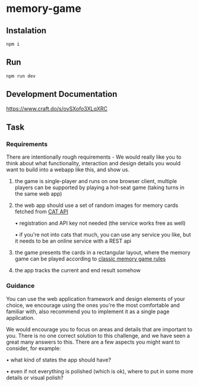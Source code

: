 # memory-game

## Instalation

```
npm i
```

## Run

```
npm run dev
```

## Development Documentation

https://www.craft.do/s/oySXofo3XLqXRC

## Task

### Requirements

There are intentionally rough requirements - We would really like you to think about what functionality, interaction and design details you would want to build into a webapp like this, and show us.

1. the game is single-player and runs on one browser client, multiple players can be supported by playing a hot-seat game (taking turns in the same web app)

2. the web app should use a set of random images for memory cards fetched from [CAT API](https://developers.thecatapi.com/view-account/ylX4blBYT9FaoVd6OhvR?report=bOoHBz-8t)

   • registration and API key not needed (the service works free as well)

   • if you're not into cats that much, you can use any service you like, but it needs to be an online service with a REST api

3. the game presents the cards in a rectangular layout, where the memory game can be played according to [classic memory game rules](https://www.classicgamesandpuzzles.com/Memory.html)

4. the app tracks the current and end result somehow

### Guidance

You can use the web application framework and design elements of your choice, we encourage using the ones you're the most comfortable and familiar with, also recommend you to implement it as a single page application.

We would encourage you to focus on areas and details that are important to you. There is no one correct solution to this challenge, and we have seen a great many answers to this. There are a few aspects you might want to consider, for example:

• what kind of states the app should have?

• even if not everything is polished (which is ok), where to put in some more details or visual polish?

